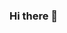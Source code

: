 ### Hi there 👋

<!--
**esmaozmis/esmaozmis** is a ✨ _special_ ✨ repository because its `README.md` (this file) appears on your GitHub profile.

Here are some ideas to get you started:

- 🔭 I’m currently working on Kotlin
- 🌱 I’m currently learning Kotlin
- 💬 Ask me about ...
- 📫 How to reach me: 
   [![linkedin](https://img.shields.io/badge/Linkedin-000000?style=for-the-badge&logo=Linkedin&logoColor=white)](www.linkedin.com/in/esma-ozmiş)
-->
